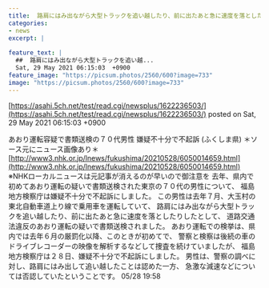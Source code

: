 ```yaml
---
title:  路肩にはみ出ながら大型トラックを追い越したり、前に出たあと急に速度を落としたりした70代爺さん、嫌疑不十分で不起訴 
categories:
- news
excerpt: |
  
feature_text: |
  ##  路肩にはみ出ながら大型トラックを追い越...
  Sat, 29 May 2021 06:15:03  +0900
feature_image: "https://picsum.photos/2560/600?image=733"
image: "https://picsum.photos/2560/600?image=733"
---
```


[https://asahi.5ch.net/test/read.cgi/newsplus/1622236503/](https://asahi.5ch.net/test/read.cgi/newsplus/1622236503/)
posted on Sat, 29 May 2021 06:15:03  +0900

<!--more-->

あおり運転容疑で書類送検の７０代男性 嫌疑不十分で不起訴 (ふくしま県) ＊ソース元にニュース画像あり＊ [http://www3.nhk.or.jp/lnews/fukushima/20210528/6050014659.html](http://www3.nhk.or.jp/lnews/fukushima/20210528/6050014659.html) ※NHKローカルニュースは元記事が消えるのが早いので御注意を 去年、県内で初めてあおり運転の疑いで書類送検された東京の７０代の男性について、 福島地方検察庁は嫌疑不十分で不起訴にしました。 この男性は去年７月、大玉村の東北自動車道上り線で乗用車を運転していて、 路肩にはみ出ながら大型トラックを追い越したり、前に出たあと急に速度を落としたりしたとして、 道路交通法違反のあおり運転の疑いで書類送検されました。 あおり運転での検挙は、県内では去年６月の厳罰化以降、このときが初めてで、 警察と検察は後続の車のドライブレコーダーの映像を解析するなどして捜査を続けていましたが、 福島地方検察庁は２８日、嫌疑不十分で不起訴にしました。 男性は、警察の調べに対し、路肩にはみ出して追い越したことは認めた一方、 急激な減速などについては否認していたということです。 05/28 19:58
